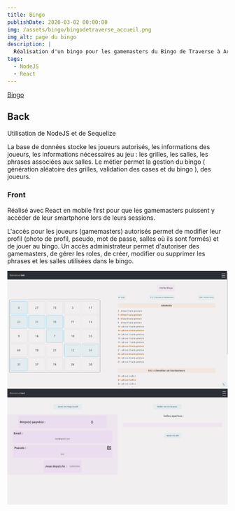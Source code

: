 ```yaml
---
title: Bingo
publishDate: 2020-03-02 00:00:00
img: /assets/bingo/bingodetraverse_accueil.png
img_alt: page du bingo
description: |
  Réalisation d'un bingo pour les gamemasters du Bingo de Traverse à Arras
tags:
  - NodeJS
  - React
---
```


[Bingo](https://bingodetraverse.webvibebuilder.fr/)

## Back

Utilisation de NodeJS et de Sequelize

La base de données stocke les joueurs autorisés, les informations des joueurs, les informations nécessaires au jeu : les grilles, les salles, les phrases associées aux salles.
Le métier permet la gestion du bingo ( génération aléatoire des grilles, validation des cases et du bingo ), des joueurs.

### Front

Réalisé avec React en mobile first pour que les gamemasters puissent y accéder de leur smartphone lors de leurs sessions.

L'accès pour les joueurs (gamemasters) autorisés permet de modifier leur profil (photo de profil, pseudo, mot de passe, salles où ils sont formés) et de jouer au bingo.
Un accès administrateur permet d'autoriser des gamemasters, de gérer les roles, de créer, modifier ou supprimer les phrases et les salles utilisées dans le bingo.

![bingoAccueil](/assets/bingo/bingodetraverse.png#thumbnail)
![bingoProfil](/assets/bingo/bingodetraverse_profil.png#thumbnail)


